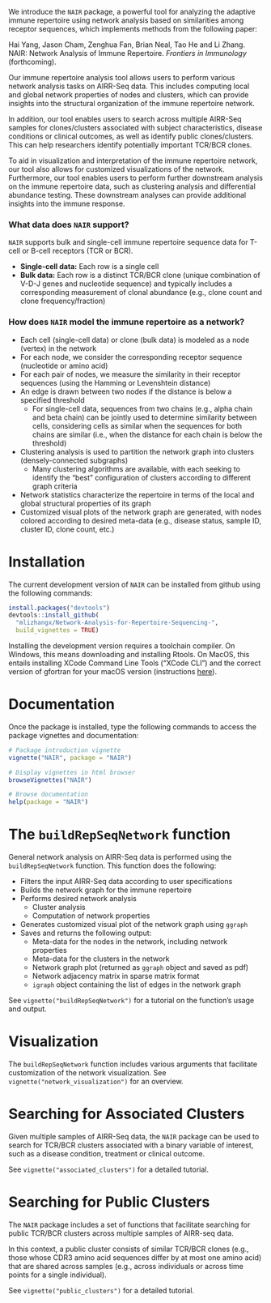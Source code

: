
<!-- README.md is generated from README.Rmd. Please edit that file -->
<!-- badges: start -->
<!-- badges: end -->

We introduce the `NAIR` package, a powerful tool for analyzing the
adaptive immune repertoire using network analysis based on similarities
among receptor sequences, which implements methods from the following
paper:

Hai Yang, Jason Cham, Zenghua Fan, Brian Neal, Tao He and Li Zhang.
NAIR: Network Analysis of Immune Repertoire. *Frontiers in Immunology*
(forthcoming).

Our immune repertoire analysis tool allows users to perform various
network analysis tasks on AIRR-Seq data. This includes computing local
and global network properties of nodes and clusters, which can provide
insights into the structural organization of the immune repertoire
network.

In addition, our tool enables users to search across multiple AIRR-Seq
samples for clones/clusters associated with subject characteristics,
disease conditions or clinical outcomes, as well as identify public
clones/clusters. This can help researchers identify potentially
important TCR/BCR clones.

To aid in visualization and interpretation of the immune repertoire
network, our tool also allows for customized visualizations of the
network. Furthermore, our tool enables users to perform further
downstream analysis on the immune repertoire data, such as clustering
analysis and differential abundance testing. These downstream analyses
can provide additional insights into the immune response.

### What data does `NAIR` support?

`NAIR` supports bulk and single-cell immune repertoire sequence data for
T-cell or B-cell receptors (TCR or BCR).

- **Single-cell data:** Each row is a single cell
- **Bulk data:** Each row is a distinct TCR/BCR clone (unique
  combination of V-D-J genes and nucleotide sequence) and typically
  includes a corresponding measurement of clonal abundance (e.g., clone
  count and clone frequency/fraction)

### How does `NAIR` model the immune repertoire as a network?

- Each cell (single-cell data) or clone (bulk data) is modeled as a node
  (vertex) in the network
- For each node, we consider the corresponding receptor sequence
  (nucleotide or amino acid)
- For each pair of nodes, we measure the similarity in their receptor
  sequences (using the Hamming or Levenshtein distance)
- An edge is drawn between two nodes if the distance is below a
  specified threshold
  - For single-cell data, sequences from two chains (e.g., alpha chain
    and beta chain) can be jointly used to determine similarity between
    cells, considering cells as similar when the sequences for both
    chains are similar (i.e., when the distance for each chain is below
    the threshold)
- Clustering analysis is used to partition the network graph into
  clusters (densely-connected subgraphs)
  - Many clustering algorithms are available, with each seeking to
    identify the “best” configuration of clusters according to different
    graph criteria
- Network statistics characterize the repertoire in terms of the local
  and global structural properties of its graph
- Customized visual plots of the network graph are generated, with nodes
  colored according to desired meta-data (e.g., disease status, sample
  ID, cluster ID, clone count, etc.)

# Installation

The current development version of `NAIR` can be installed from github
using the following commands:

``` r
install.packages("devtools")
devtools::install_github(
  "mlizhangx/Network-Analysis-for-Repertoire-Sequencing-",
  build_vignettes = TRUE)
```

Installing the development version requires a toolchain compiler. On
Windows, this means downloading and installing Rtools. On MacOS, this
entails installing XCode Command Line Tools (“XCode CLI”) and the
correct version of gfortran for your macOS version (instructions
[here](https://thecoatlessprofessor.com/programming/cpp/r-compiler-tools-for-rcpp-on-macos/)).

# Documentation

Once the package is installed, type the following commands to access the
package vignettes and documentation:

``` r
# Package introduction vignette
vignette("NAIR", package = "NAIR")

# Display vignettes in html browser
browseVignettes("NAIR")

# Browse documentation
help(package = "NAIR")
```

# The `buildRepSeqNetwork` function

General network analysis on AIRR-Seq data is performed using the
`buildRepSeqNetwork` function. This function does the following:

- Filters the input AIRR-Seq data according to user specifications
- Builds the network graph for the immune repertoire
- Performs desired network analysis
  - Cluster analysis
  - Computation of network properties
- Generates customized visual plot of the network graph using `ggraph`
- Saves and returns the following output:
  - Meta-data for the nodes in the network, including network properties
  - Meta-data for the clusters in the network
  - Network graph plot (returned as `ggraph` object and saved as pdf)
  - Network adjacency matrix in sparse matrix format
  - `igraph` object containing the list of edges in the network graph

See `vignette("buildRepSeqNetwork")` for a tutorial on the function’s
usage and output.

# Visualization

The `buildRepSeqNetwork` function includes various arguments that
facilitate customization of the network visualization. See
`vignette("network_visualization")` for an overview.

# Searching for Associated Clusters

Given multiple samples of AIRR-Seq data, the `NAIR` package can be used
to search for TCR/BCR clusters associated with a binary variable of
interest, such as a disease condition, treatment or clinical outcome.

See `vignette("associated_clusters")` for a detailed tutorial.

# Searching for Public Clusters

The `NAIR` package includes a set of functions that facilitate searching
for public TCR/BCR clusters across multiple samples of AIRR-seq data.

In this context, a public cluster consists of similar TCR/BCR clones
(e.g., those whose CDR3 amino acid sequences differ by at most one amino
acid) that are shared across samples (e.g., across individuals or across
time points for a single individual).

See `vignette("public_clusters")` for a detailed tutorial.
